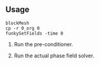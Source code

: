 Usage
-----

    blockMesh
    cp -r 0_org 0
    funkySetFields -time 0
    
1) Run the pre-conditioner.

2) Run the actual phase field solver.
